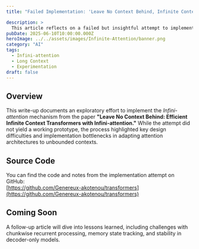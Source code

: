 ```yaml
---
title: "Failed Implementation: 'Leave No Context Behind, Infinite Context Transformers'"

description: >
  This article reflects on a failed but insightful attempt to implement the Infini-attention mechanism proposed in 'Leave No Context Behind,' focusing on the challenges of extending context length in Transformer models through memory-efficient mechanisms.
pubDate: 2025-06-10T10:00:00.000Z
heroImage: ../../assets/images/Infinite-Attention/banner.png
category: "AI"
tags:
  - Infini-attention
  - Long Context
  - Experimentation
draft: false
---
```


## Overview

This write-up documents an exploratory effort to implement the *Infini-attention* mechanism from the paper **"Leave No Context Behind: Efficient Infinite Context Transformers with Infini-attention."** While the attempt did not yield a working prototype, the process highlighted key design difficulties and implementation bottlenecks in adapting attention architectures to unbounded contexts.

## Source Code

You can find the code and notes from the implementation attempt on GitHub:  
[https://github.com/Genereux-akotenou/transformers](https://github.com/Genereux-akotenou/transformers)

## Coming Soon

A follow-up article will dive into lessons learned, including challenges with chunkwise recurrent processing, memory state tracking, and stability in decoder-only models.

